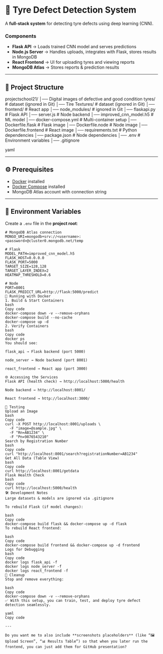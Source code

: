 # 🚀 Tyre Defect Detection System

A **full-stack system** for detecting tyre defects using deep learning (CNN).  

### Components
- **Flask API** → Loads trained CNN model and serves predictions  
- **Node.js Server** → Handles uploads, integrates with Flask, stores results in MongoDB  
- **React Frontend** → UI for uploading tyres and viewing reports  
- **MongoDB Atlas** → Stores reports & prediction results  

---

## 📂 Project Structure



projectschool21/
│── Digital images of defective and good condition tyres/ # dataset (ignored in Git)
│── Tire Textures/ # dataset (ignored in Git)
│── frontend/ # React app
│── node_modules/ # ignored in Git
│── flaskapi.py # Flask API
│── server.js # Node backend
│── improved_cnn_model.h5 # ML model
│── docker-compose.yml # Multi-container setup
│── Dockerfile.flask # Flask image
│── Dockerfile.node # Node image
│── Dockerfile.frontend # React image
│── requirements.txt # Python dependencies
│── package.json # Node dependencies
│── .env # Environment variables
│── .gitignore


yaml

---

## ⚙️ Prerequisites
- [Docker](https://docs.docker.com/get-docker/) installed  
- [Docker Compose](https://docs.docker.com/compose/) installed  
- MongoDB Atlas account with connection string  

---

## 🔑 Environment Variables

Create a `.env` file in the **project root**:

```env
# MongoDB Atlas connection
MONGO_URI=mongodb+srv://<username>:<password>@cluster0.mongodb.net/temp

# Flask
MODEL_PATH=improved_cnn_model.h5
FLASK_HOST=0.0.0.0
FLASK_PORT=5000
TARGET_SIZE=128,128
TARGET_LAYER_INDEX=2
HEATMAP_THRESHOLD=0.6

# Node
PORT=8001
FLASK_PREDICT_URL=http://flask:5000/predict
🐳 Running with Docker
1. Build & Start Containers
bash
Copy code
docker-compose down -v --remove-orphans
docker-compose build --no-cache
docker-compose up -d
2. Verify Containers
bash
Copy code
docker ps
You should see:

flask_api → Flask backend (port 5000)

node_server → Node backend (port 8001)

react_frontend → React app (port 3000)

🌐 Accessing the Services
Flask API (health check) → http://localhost:5000/health

Node backend → http://localhost:8001/

React frontend → http://localhost:3000/

🧪 Testing
Upload an Image
bash
Copy code
curl -X POST http://localhost:8001/uploads \
  -F "image=@sample.jpg" \
  -F "Rn=AB1234" \
  -F "Pn=9876543210"
Search by Registration Number
bash
Copy code
curl "http://localhost:8001/search?registrationNumber=AB1234"
Get All Data (Table View)
bash
Copy code
curl http://localhost:8001/getdata
Flask Health Check
bash
Copy code
curl http://localhost:5000/health
🛠 Development Notes
Large datasets & models are ignored via .gitignore

To rebuild Flask (if model changes):

bash
Copy code
docker-compose build flask && docker-compose up -d flask
To rebuild React frontend:

bash
Copy code
docker-compose build frontend && docker-compose up -d frontend
Logs for Debugging
bash
Copy code
docker logs flask_api -f
docker logs node_server -f
docker logs react_frontend -f
🧹 Cleanup
Stop and remove everything:

bash
Copy code
docker-compose down -v --remove-orphans
✅ With this setup, you can train, test, and deploy tyre defect detection seamlessly.

yaml
Copy code

---

Do you want me to also include **screenshots placeholders** (like “🖼 Upload Screen”, “📊 Results Table”) so that when you later run the frontend, you can just add them for GitHub presentation?






